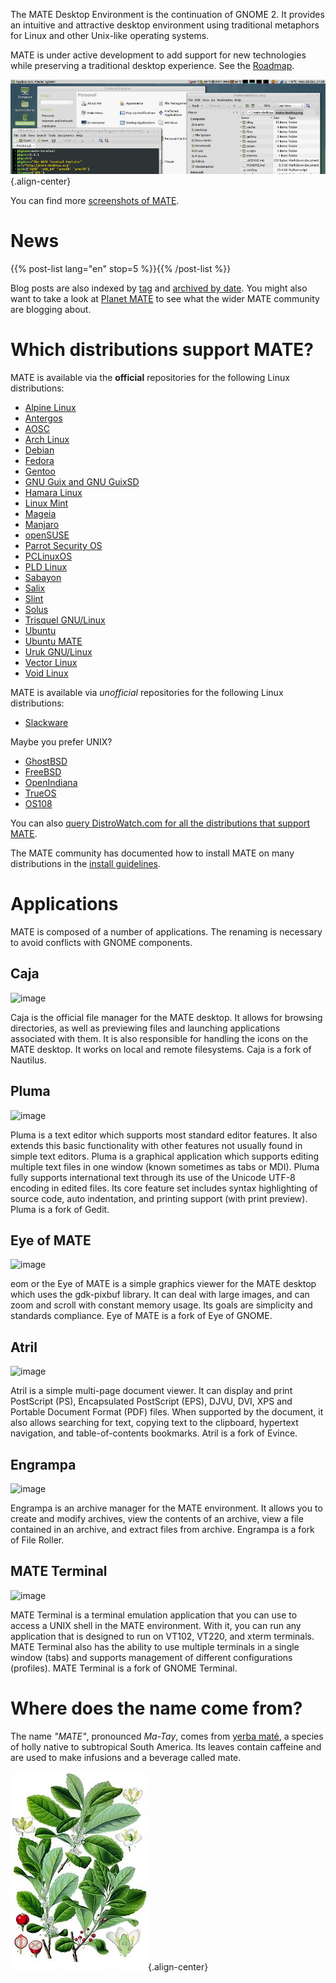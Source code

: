 <!--
.. title: MATE Desktop Environment
.. slug: index
.. date: 2013-10-31 12:29:57
.. tags: About,Applications,Screenshots
.. link: 
.. description:
-->

The MATE Desktop Environment is the continuation of GNOME 2. It provides
an intuitive and attractive desktop environment using traditional
metaphors for Linux and other Unix-like operating systems.

MATE is under active development to add support for new technologies
while preserving a traditional desktop experience. See the
[Roadmap](https://wiki.mate-desktop.org/#!pages/roadmap.md).

![image](/screens/screenshot.jpg){.align-center}

You can find more [screenshots of MATE](gallery/1.22/).

News
====

{{% post-list lang="en" stop=5 %}}{{% /post-list %}}

Blog posts are also indexed by [tag](tags/) and [archived by
date](archive/). You might also want to take a look at [Planet
MATE](https://planet.mate-desktop.org) to see what the wider MATE
community are blogging about.

Which distributions support MATE?
=================================

MATE is available via the **official** repositories for the following
Linux distributions:

-   [Alpine Linux](https://www.alpinelinux.org/)
-   [Antergos](https://antergos.com/)
-   [AOSC](https://aosc.io/)
-   [Arch Linux](https://www.archlinux.org)
-   [Debian](https://www.debian.org)
-   [Fedora](https://www.fedoraproject.org)
-   [Gentoo](https://www.gentoo.org)
-   [GNU Guix and GNU GuixSD](https://gnu.org/s/guix)
-   [Hamara Linux](https://hamaralinux.org/)
-   [Linux Mint](https://linuxmint.com)
-   [Mageia](https://www.mageia.org/en/)
-   [Manjaro](https://manjaro.org/)
-   [openSUSE](https://www.opensuse.org)
-   [Parrot Security OS](https://www.parrotsec.org/)
-   [PCLinuxOS](https://www.pclinuxos.com/get-pclinuxos/mate/)
-   [PLD Linux](https://www.pld-linux.org/)
-   [Sabayon](https://www.sabayon.org)
-   [Salix](https://www.salixos.org)
-   [Slint](https://slint.fr)
-   [Solus](https://getsol.us/)
-   [Trisquel GNU/Linux](https://trisquel.info/)
-   [Ubuntu](https://www.ubuntu.com)
-   [Ubuntu MATE](https://www.ubuntu-mate.org)
-   [Uruk GNU/Linux](https://urukproject.org/dist/)
-   [Vector Linux](http://vectorlinux.com)
-   [Void Linux](https://www.voidlinux.org/)

MATE is available via *unofficial* repositories for the following Linux
distributions:

-   [Slackware](http://www.slackware.com)

Maybe you prefer UNIX?

-   [GhostBSD](https://ghostbsd.org)
-   [FreeBSD](https://freebsd.org)
-   [OpenIndiana](https://www.openindiana.org)
-   [TrueOS](https://www.trueos.org/)
-   [OS108](https://OS108.org/)

You can also [query DistroWatch.com for all the distributions that
support
MATE](https://distrowatch.org/search.php?desktop=MATE#distrosearch).

The MATE community has documented how to install MATE on many
distributions in the [install
guidelines](https://wiki.mate-desktop.org/#!pages/download.md).

Applications
============

MATE is composed of a number of applications. The renaming is necessary
to avoid conflicts with GNOME components.

Caja
----

![image](/assets/img/mate/caja.png)

Caja is the official file manager for the MATE desktop. It allows for
browsing directories, as well as previewing files and launching
applications associated with them. It is also responsible for handling
the icons on the MATE desktop. It works on local and remote filesystems.
Caja is a fork of Nautilus.

Pluma
-----

![image](/assets/img/mate/pluma.png)

Pluma is a text editor which supports most standard editor features. It
also extends this basic functionality with other features not usually
found in simple text editors. Pluma is a graphical application which
supports editing multiple text files in one window (known sometimes as
tabs or MDI). Pluma fully supports international text through its use of
the Unicode UTF-8 encoding in edited files. Its core feature set
includes syntax highlighting of source code, auto indentation, and
printing support (with print preview). Pluma is a fork of Gedit.

Eye of MATE
-----------

![image](/assets/img/mate/eom.png)

eom or the Eye of MATE is a simple graphics viewer for the MATE desktop
which uses the gdk-pixbuf library. It can deal with large images, and
can zoom and scroll with constant memory usage. Its goals are simplicity
and standards compliance. Eye of MATE is a fork of Eye of GNOME.

Atril
-----

![image](/assets/img/mate/atril.png)

Atril is a simple multi-page document viewer. It can display and print
PostScript (PS), Encapsulated PostScript (EPS), DJVU, DVI, XPS and
Portable Document Format (PDF) files. When supported by the document, it
also allows searching for text, copying text to the clipboard, hypertext
navigation, and table-of-contents bookmarks. Atril is a fork of Evince.

Engrampa
--------

![image](/assets/img/mate/engrampa.png)

Engrampa is an archive manager for the MATE environment. It allows you
to create and modify archives, view the contents of an archive, view a
file contained in an archive, and extract files from archive. Engrampa
is a fork of File Roller.

MATE Terminal
-------------

![image](/assets/img/mate/terminal.png)

MATE Terminal is a terminal emulation application that you can use to
access a UNIX shell in the MATE environment. With it, you can run any
application that is designed to run on VT102, VT220, and xterm
terminals. MATE Terminal also has the ability to use multiple terminals
in a single window (tabs) and supports management of different
configurations (profiles). MATE Terminal is a fork of GNOME Terminal.

Where does the name come from?
==============================

The name *\"MATE\"*, pronounced *Ma-Tay*, comes from [yerba
maté](https://en.wikipedia.org/wiki/Yerba_mate), a species of holly
native to subtropical South America. Its leaves contain caffeine and are
used to make infusions and a beverage called mate.

![image](/assets/img/mate/yerba.jpg){.align-center}
